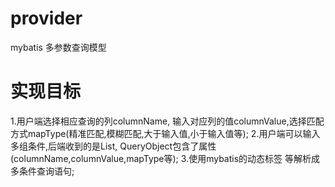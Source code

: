 # provider
mybatis 多参数查询模型
# 实现目标
1.用户端选择相应查询的列columnName, 输入对应列的值columnValue,选择匹配方式mapType(精准匹配,模糊匹配,大于输入值,小于输入值等);
2.用户端可以输入多组条件,后端收到的是List<QueryObject>, QueryObject包含了属性(columnName,columnValue,mapType等);
3.使用mybatis的动态标签<where> <if> <foreach>等解析成多条件查询语句;
